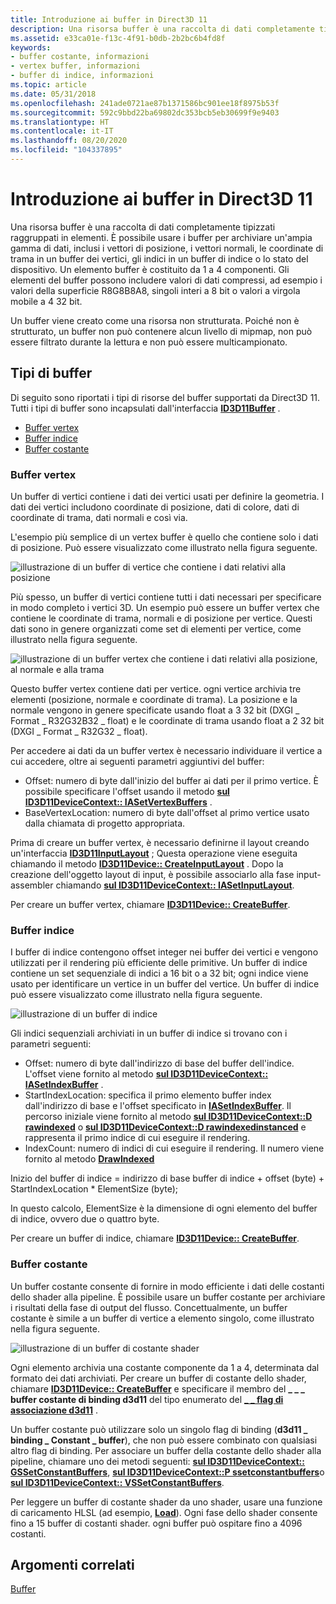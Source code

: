 ```yaml
---
title: Introduzione ai buffer in Direct3D 11
description: Una risorsa buffer è una raccolta di dati completamente tipizzati raggruppati in elementi.
ms.assetid: e33ca01e-f13c-4f91-b0db-2b2bc6b4fd8f
keywords:
- buffer costante, informazioni
- vertex buffer, informazioni
- buffer di indice, informazioni
ms.topic: article
ms.date: 05/31/2018
ms.openlocfilehash: 241ade0721ae87b1371586bc901ee18f8975b53f
ms.sourcegitcommit: 592c9bbd22ba69802dc353bcb5eb30699f9e9403
ms.translationtype: HT
ms.contentlocale: it-IT
ms.lasthandoff: 08/20/2020
ms.locfileid: "104337895"
---
```

# <a name="introduction-to-buffers-in-direct3d-11"></a>Introduzione ai buffer in Direct3D 11

Una risorsa buffer è una raccolta di dati completamente tipizzati raggruppati in elementi. È possibile usare i buffer per archiviare un'ampia gamma di dati, inclusi i vettori di posizione, i vettori normali, le coordinate di trama in un buffer dei vertici, gli indici in un buffer di indice o lo stato del dispositivo. Un elemento buffer è costituito da 1 a 4 componenti. Gli elementi del buffer possono includere valori di dati compressi, ad esempio i valori della superficie R8G8B8A8, singoli interi a 8 bit o valori a virgola mobile a 4 32 bit.

Un buffer viene creato come una risorsa non strutturata. Poiché non è strutturato, un buffer non può contenere alcun livello di mipmap, non può essere filtrato durante la lettura e non può essere multicampionato.

## <a name="buffer-types"></a>Tipi di buffer

Di seguito sono riportati i tipi di risorse del buffer supportati da Direct3D 11. Tutti i tipi di buffer sono incapsulati dall'interfaccia [**ID3D11Buffer**](/windows/desktop/api/D3D11/nn-d3d11-id3d11buffer) .

-   [Buffer vertex](#vertex-buffer)
-   [Buffer indice](#index-buffer)
-   [Buffer costante](#constant-buffer)

### <a name="vertex-buffer"></a>Buffer vertex

Un buffer di vertici contiene i dati dei vertici usati per definire la geometria. I dati dei vertici includono coordinate di posizione, dati di colore, dati di coordinate di trama, dati normali e così via.

L'esempio più semplice di un vertex buffer è quello che contiene solo i dati di posizione. Può essere visualizzato come illustrato nella figura seguente.

![illustrazione di un buffer di vertice che contiene i dati relativi alla posizione](images/d3d10-resources-single-element-vb2.png)

Più spesso, un buffer di vertici contiene tutti i dati necessari per specificare in modo completo i vertici 3D. Un esempio può essere un buffer vertex che contiene le coordinate di trama, normali e di posizione per vertice. Questi dati sono in genere organizzati come set di elementi per vertice, come illustrato nella figura seguente.

![illustrazione di un buffer vertex che contiene i dati relativi alla posizione, al normale e alla trama](images/d3d10-vertex-buffer-element.png)

Questo buffer vertex contiene dati per vertice. ogni vertice archivia tre elementi (posizione, normale e coordinate di trama). La posizione e la normale vengono in genere specificate usando float a 3 32 bit (DXGI \_ Format \_ R32G32B32 \_ float) e le coordinate di trama usando float a 2 32 bit (DXGI \_ Format \_ R32G32 \_ float).

Per accedere ai dati da un buffer vertex è necessario individuare il vertice a cui accedere, oltre ai seguenti parametri aggiuntivi del buffer:

-   Offset: numero di byte dall'inizio del buffer ai dati per il primo vertice. È possibile specificare l'offset usando il metodo [**sul ID3D11DeviceContext:: IASetVertexBuffers**](/windows/desktop/api/D3D11/nf-d3d11-id3d11devicecontext-iasetvertexbuffers) .
-   BaseVertexLocation: numero di byte dall'offset al primo vertice usato dalla chiamata di progetto appropriata.

Prima di creare un buffer vertex, è necessario definirne il layout creando un'interfaccia [**ID3D11InputLayout**](/windows/win32/api/d3d11/nn-d3d11-id3d11inputlayout) ; Questa operazione viene eseguita chiamando il metodo [**ID3D11Device:: CreateInputLayout**](/windows/desktop/api/D3D11/nf-d3d11-id3d11device-createinputlayout) . Dopo la creazione dell'oggetto layout di input, è possibile associarlo alla fase input-assembler chiamando [**sul ID3D11DeviceContext:: IASetInputLayout**](/windows/desktop/api/D3D11/nf-d3d11-id3d11devicecontext-iasetinputlayout).

Per creare un buffer vertex, chiamare [**ID3D11Device:: CreateBuffer**](/windows/desktop/api/D3D11/nf-d3d11-id3d11device-createbuffer).

### <a name="index-buffer"></a>Buffer indice

I buffer di indice contengono offset integer nei buffer dei vertici e vengono utilizzati per il rendering più efficiente delle primitive. Un buffer di indice contiene un set sequenziale di indici a 16 bit o a 32 bit; ogni indice viene usato per identificare un vertice in un buffer del vertice. Un buffer di indice può essere visualizzato come illustrato nella figura seguente.

![illustrazione di un buffer di indice](images/d3d10-index-buffer.png)

Gli indici sequenziali archiviati in un buffer di indice si trovano con i parametri seguenti:

-   Offset: numero di byte dall'indirizzo di base del buffer dell'indice. L'offset viene fornito al metodo [**sul ID3D11DeviceContext:: IASetIndexBuffer**](/windows/desktop/api/D3D11/nf-d3d11-id3d11devicecontext-iasetindexbuffer) .
-   StartIndexLocation: specifica il primo elemento buffer index dall'indirizzo di base e l'offset specificato in [**IASetIndexBuffer**](/windows/desktop/api/D3D11/nf-d3d11-id3d11devicecontext-iasetindexbuffer). Il percorso iniziale viene fornito al metodo [**sul ID3D11DeviceContext::D rawindexed**](/windows/desktop/api/D3D11/nf-d3d11-id3d11devicecontext-drawindexed) o [**sul ID3D11DeviceContext::D rawindexedinstanced**](/windows/desktop/api/D3D11/nf-d3d11-id3d11devicecontext-drawindexedinstanced) e rappresenta il primo indice di cui eseguire il rendering.
-   IndexCount: numero di indici di cui eseguire il rendering. Il numero viene fornito al metodo [**DrawIndexed**](/windows/desktop/api/D3D11/nf-d3d11-id3d11devicecontext-drawindexed)

Inizio del buffer di indice = indirizzo di base buffer di indice + offset (byte) + StartIndexLocation \* ElementSize (byte);

In questo calcolo, ElementSize è la dimensione di ogni elemento del buffer di indice, ovvero due o quattro byte.

Per creare un buffer di indice, chiamare [**ID3D11Device:: CreateBuffer**](/windows/desktop/api/D3D11/nf-d3d11-id3d11device-createbuffer).

### <a name="constant-buffer"></a>Buffer costante

Un buffer costante consente di fornire in modo efficiente i dati delle costanti dello shader alla pipeline. È possibile usare un buffer costante per archiviare i risultati della fase di output del flusso. Concettualmente, un buffer costante è simile a un buffer di vertice a elemento singolo, come illustrato nella figura seguente.

![illustrazione di un buffer di costante shader](images/d3d10-shader-resource-buffer.png)

Ogni elemento archivia una costante componente da 1 a 4, determinata dal formato dei dati archiviati. Per creare un buffer di costante dello shader, chiamare [**ID3D11Device:: CreateBuffer**](/windows/desktop/api/D3D11/nf-d3d11-id3d11device-createbuffer) e specificare il membro del **\_ \_ \_ buffer costante di binding d3d11** del tipo enumerato del [**\_ \_ flag di associazione d3d11**](/windows/desktop/api/D3D11/ne-d3d11-d3d11_bind_flag) .

Un buffer costante può utilizzare solo un singolo flag di binding (**d3d11 \_ binding \_ Constant \_ buffer**), che non può essere combinato con qualsiasi altro flag di binding. Per associare un buffer della costante dello shader alla pipeline, chiamare uno dei metodi seguenti: [**sul ID3D11DeviceContext:: GSSetConstantBuffers**](/windows/desktop/api/D3D11/nf-d3d11-id3d11devicecontext-gssetconstantbuffers), [**sul ID3D11DeviceContext::P ssetconstantbuffers**](/windows/desktop/api/D3D11/nf-d3d11-id3d11devicecontext-pssetconstantbuffers)o [**sul ID3D11DeviceContext:: VSSetConstantBuffers**](/windows/desktop/api/D3D11/nf-d3d11-id3d11devicecontext-vssetconstantbuffers).

Per leggere un buffer di costante shader da uno shader, usare una funzione di caricamento HLSL (ad esempio, [**Load**](/windows/desktop/direct3dhlsl/dx-graphics-hlsl-to-load)). Ogni fase dello shader consente fino a 15 buffer di costanti shader. ogni buffer può ospitare fino a 4096 costanti.

## <a name="related-topics"></a>Argomenti correlati

<dl> <dt>

[Buffer](overviews-direct3d-11-resources-buffers.md)
</dt> </dl>

 

 